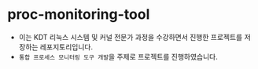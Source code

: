 # proc-monitoring-tool

- 이는 KDT 리눅스 시스템 및 커널 전문가 과정을 수강하면서 진행한 프로젝트를 저장하는 레포지토리입니다.
- `통합 프로세스 모니터링 도구 개발`을 주제로 프로젝트를 진행하였습니다.
